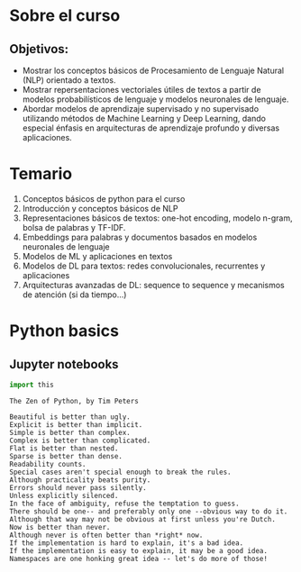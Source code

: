 # Sobre el curso

## Objetivos:

* Mostrar los conceptos básicos de Procesamiento de Lenguaje Natural (NLP) orientado a textos.
* Mostrar repersentaciones vectoriales útiles de textos a partir de modelos probabilísticos de lenguaje y modelos neuronales de lenguaje.
* Abordar modelos de aprendizaje supervisado y no supervisado utilizando métodos de Machine Learning y Deep Learning, dando especial énfasis en arquitecturas de aprendizaje profundo y diversas aplicaciones.
    
    

# Temario

1. Conceptos básicos de python para el curso
2. Introducción y conceptos básicos de NLP
3. Representaciones básicos de textos: one-hot encoding, modelo n-gram, bolsa de palabras y TF-IDF.
4. Embeddings para palabras y documentos basados en modelos neuronales de lenguaje
5. Modelos de ML y aplicaciones en textos
6. Modelos de DL para textos: redes convolucionales, recurrentes y aplicaciones
7. Arquitecturas avanzadas de DL: sequence to sequence y mecanismos de atención (si da tiempo...)

# Python basics

## Jupyter notebooks


```python
import this
```

    The Zen of Python, by Tim Peters
    
    Beautiful is better than ugly.
    Explicit is better than implicit.
    Simple is better than complex.
    Complex is better than complicated.
    Flat is better than nested.
    Sparse is better than dense.
    Readability counts.
    Special cases aren't special enough to break the rules.
    Although practicality beats purity.
    Errors should never pass silently.
    Unless explicitly silenced.
    In the face of ambiguity, refuse the temptation to guess.
    There should be one-- and preferably only one --obvious way to do it.
    Although that way may not be obvious at first unless you're Dutch.
    Now is better than never.
    Although never is often better than *right* now.
    If the implementation is hard to explain, it's a bad idea.
    If the implementation is easy to explain, it may be a good idea.
    Namespaces are one honking great idea -- let's do more of those!



```python

```


```python

```


```python

```
